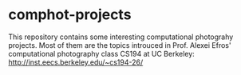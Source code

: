 # comphot-projects
This repository contains some interesting computational photograhy projects. Most of them are the topics introuced in Prof. Alexei Efros' computational photography class CS194 at UC Berkeley: http://inst.eecs.berkeley.edu/~cs194-26/

